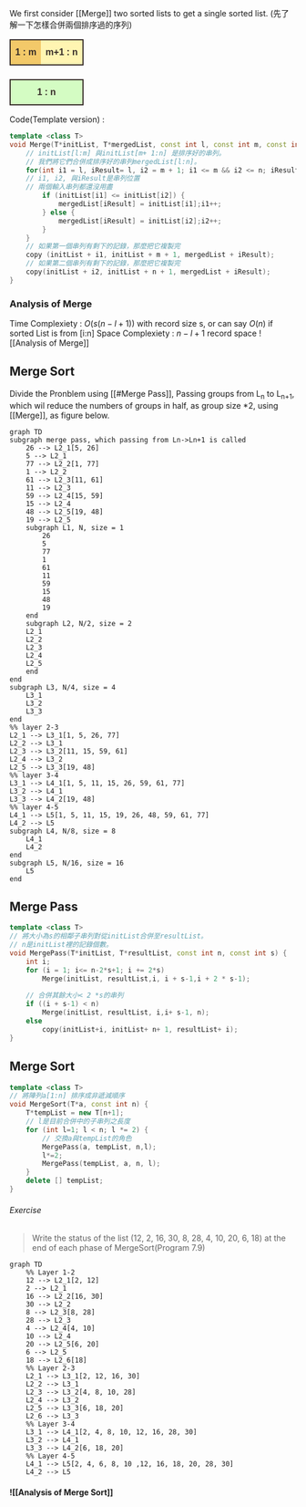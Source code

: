 We first consider [[Merge]] two sorted lists to get a single sorted list. (先了解一下怎樣合併兩個排序過的序列)

<table style="font-family: Arial, Helvetica, sans-serif;border-collapse: collapse;width: 100%;">
	<tr style="border: 2px solid #362c28;padding: 6px;">
		<th style="background-color: #f3c969; color: #362c28; text-align: center; padding-top: 12px; padding-bottom: 12px;">1 : m</th><th style="background-color: #fff5b2; color: #362c28; text-align: center; padding-top: 12px; padding-bottom: 12px;">m+1 : n</th>
	</tr>
	<tr style="border: 0px; padding: 6px;">            
		<th style="border: 0px; color: #362c28; text-align: center; padding-top: 12px; padding-bottom: 12px;"></th><th style="border: 0px; color: #362c28; text-align: center; padding-top: 12px; padding-bottom: 12px;"></th>
	</tr>
	<tr style="background-color: #d4fcc3;border: 2px solid #362c28;padding: 6px;">
		<th colspan="2" style="color: #362c28; text-align: center; padding-top: 12px; padding-bottom: 12px;">1 : n</th>
	</tr>
</table>

Code(Template version) :
```cpp
template <class T>
void Merge(T*initList, T*mergedList, const int l, const int m, const int n){
	// initList[l:m] 與initList[m+ 1:n] 是排序好的串列。
	// 我們將它們合併成排序好的串列mergedList[l:n]。
	for(int i1 = l, iResult= l, i2 = m + 1; i1 <= m && i2 <= n; iResult++)
	// i1, i2, 與iResult是串列位置
	// 兩個輸入串列都還沒用盡
		if (initList[i1] <= initList[i2]) {
			mergedList[iResult] = initList[i1];i1++;
		} else {
			mergedList[iResult] = initList[i2];i2++;
		}
	}
	// 如果第一個串列有剩下的記錄，那麼把它複製完
	copy (initList + i1, initList + m + 1, mergedList + iResult);
	// 如果第二個串列有剩下的記錄，那麼把它複製完
	copy(initList + i2, initList + n + 1, mergedList + iResult);
}
```

### Analysis of Merge
Time Complexiety : $O(s(n-l+1))$ with record size s, or can say $O(n)$ if sorted List is from \[i:n\]
Space Complexiety : $n-l+1$ record space 
![[Analysis of Merge]]

## Merge Sort
Divide the Pronblem using [[#Merge Pass]], Passing groups from L<sub>n</sub> to L<sub>n+1</sub>, which wil reduce the numbers of groups in half, as group size \*2, using [[Merge]], as figure below.
```mermaid
graph TD
subgraph merge pass, which passing from Ln->Ln+1 is called
	26 --> L2_1[5, 26]
	5 --> L2_1
	77 --> L2_2[1, 77]
	1 --> L2_2
	61 --> L2_3[11, 61]
	11 --> L2_3
	59 --> L2_4[15, 59]
	15 --> L2_4
	48 --> L2_5[19, 48]
	19 --> L2_5
	subgraph L1, N, size = 1
		26
		5
		77
		1
		61
		11
		59
		15
		48
		19
	end
	subgraph L2, N/2, size = 2
	L2_1
	L2_2
	L2_3
	L2_4
	L2_5
	end
end
subgraph L3, N/4, size = 4
	L3_1
	L3_2
	L3_3
end
%% layer 2-3
L2_1 --> L3_1[1, 5, 26, 77]
L2_2 --> L3_1
L2_3 --> L3_2[11, 15, 59, 61]
L2_4 --> L3_2
L2_5 --> L3_3[19, 48]
%% layer 3-4
L3_1 --> L4_1[1, 5, 11, 15, 26, 59, 61, 77]
L3_2 --> L4_1
L3_3 --> L4_2[19, 48]
%% layer 4-5
L4_1 --> L5[1, 5, 11, 15, 19, 26, 48, 59, 61, 77]
L4_2 --> L5
subgraph L4, N/8, size = 8
	L4_1
	L4_2
end
subgraph L5, N/16, size = 16
	L5
end
```

## Merge Pass
```cpp
template <class T>
// 將大小為s的相鄰子串列對從initList合併至resultList。
// n是initList裡的記錄個數。
void MergePass(T*initList, T*resultList, const int n, const int s) {
	int i;
	for (i = 1; i<= n-2*s+1; i += 2*s)
		Merge(initList, resultList,i, i + s-1,i + 2 * s-1);
		
	// 合併其餘大小< 2 *s的串列
	if ((i + s-1) < n)
		Merge(initList, resultList, i,i+ s-1, n);
	else
		copy(initList+i, initList+ n+ 1, resultList+ i);
}
```

## Merge Sort
```cpp
template <class T>
// 將陣列a[1:n] 排序成非遞減順序
void MergeSort(T*a, const int n) {
	T*tempList = new T[n+1];
	// l是目前合併中的子串列之長度
	for (int l=1; l < n; l *= 2) {
		// 交換a與tempList的角色
		MergePass(a, tempList, n,l);
		l*=2;
		MergePass(tempList, a, n, l);
	}
	delete [] tempList;
}
```

###### Exercise
>Write the status of the list (12, 2, 16, 30, 8, 28, 4, 10, 20, 6, 18) at the end of each phase of MergeSort(Program 7.9)
```mermaid
graph TD
	%% Layer 1-2
	12 --> L2_1[2, 12]
	2 --> L2_1
	16 --> L2_2[16, 30]
	30 --> L2_2
	8 --> L2_3[8, 28]
	28 --> L2_3
	4 --> L2_4[4, 10]
	10 --> L2_4
	20 --> L2_5[6, 20]
	6 --> L2_5
	18 --> L2_6[18]
	%% Layer 2-3
	L2_1 --> L3_1[2, 12, 16, 30]
	L2_2 --> L3_1
	L2_3 --> L3_2[4, 8, 10, 28]
	L2_4 --> L3_2
	L2_5 --> L3_3[6, 18, 20]
	L2_6 --> L3_3
	%% Layer 3-4
	L3_1 --> L4_1[2, 4, 8, 10, 12, 16, 28, 30]
	L3_2 --> L4_1
	L3_3 --> L4_2[6, 18, 20]
	%% Layer 4-5
	L4_1 --> L5[2, 4, 6, 8, 10 ,12, 16, 18, 20, 28, 30]
	L4_2 --> L5
```
#### ![[Analysis of Merge Sort]]

